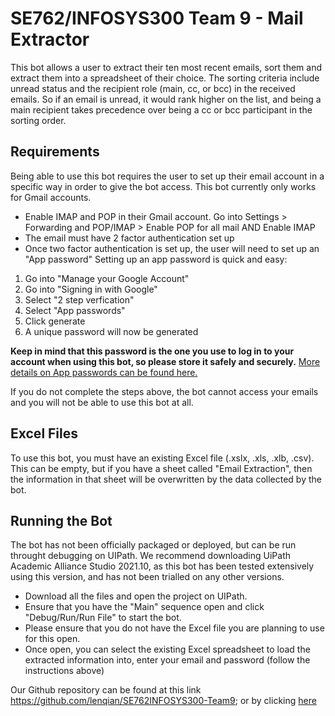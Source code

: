 # SE762/INFOSYS300 Team 9 - Mail Extractor

This bot allows a user to extract their ten most recent emails, sort them and extract them into a spreadsheet of their choice. 
The sorting criteria include unread status and the recipient role (main, cc, or bcc) in the received emails.
So if an email is unread, it would rank higher on the list, and being a main recipient takes precedence over being a cc or bcc participant in the sorting order.

## Requirements 
Being able to use this bot requires the user to set up their email account in a specific way in order to give the bot access. This bot currently only works for Gmail accounts. 

-  Enable IMAP and POP in their Gmail account. Go into Settings > Forwarding and POP/IMAP > Enable POP for all mail AND Enable IMAP 
-  The email must have 2 factor authentication set up 
-  Once two factor authentication is set up, the user will need to set up an "App password" Setting up an app password is quick and easy:
1. Go into "Manage your Google Account"
2. Go into "Signing in with Google"
3. Select "2 step verfication"
4. Select "App passwords"
5. Click generate
6. A unique password will now be generated

**Keep in mind that this password is the one you use to log in to your account when using this bot, so please store it safely and securely.**
[More details on App passwords can be found here.](https://support.google.com/mail/answer/185833?hl=en)

If you do not complete the steps above, the bot cannot access your emails and you will not be able to use this bot at all. 

## Excel Files
To use this bot, you must have an existing Excel file (.xslx, .xls, .xlb, .csv). This can be empty, but if you have a sheet called "Email Extraction", then the information in that sheet will be overwritten by the data collected by the bot.

## Running the Bot
The bot has not been officially packaged or deployed, but can be run throught debugging on UIPath. We recommend downloading UiPath Academic Alliance Studio 2021.10, as this bot has been tested extensively using this version, and has not been trialled on any other versions. 

- Download all the files and open the project on UIPath. 
- Ensure that you have the "Main" sequence open and click "Debug/Run/Run File" to start the bot. 
- Please ensure that you do not have the Excel file you are planning to use for this open. 
- Once open, you can select the existing Excel spreadsheet to load the extracted information into, enter your email and password (follow the instructions above)

Our Github repository can be found at this link https://github.com/lenqian/SE762INFOSYS300-Team9; or by clicking [here](https://github.com/lenqian/SE762INFOSYS300-Team9)

